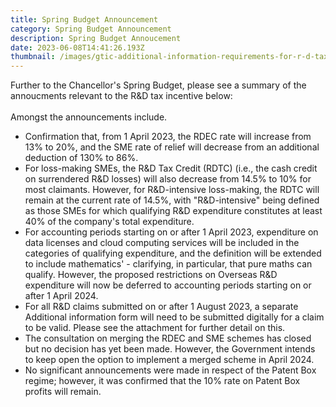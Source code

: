 ```yaml
---
title: Spring Budget Announcement
category: Spring Budget Announcement
description: Spring Budget Annoucement
date: 2023-06-08T14:41:26.193Z
thumbnail: /images/gtic-additional-information-requirements-for-r-d-tax-incentive-claims.png
---
```

Further to the Chancellor's Spring Budget, please see a summary of the annoucments relevant to the R&D tax incentive below:\
\
Amongst the announcements include.

* Confirmation that, from 1 April 2023, the RDEC rate will increase from 13% to 20%, and the SME rate of relief will decrease from an additional deduction of 130% to 86%.
* For loss-making SMEs, the R&D Tax Credit (RDTC) (i.e., the cash credit on surrendered R&D losses) will also decrease from 14.5% to 10% for most claimants. However, for R&D-intensive loss-making, the RDTC will remain at the current rate of 14.5%, with "R&D-intensive" being defined as those SMEs for which qualifying R&D expenditure constitutes at least 40% of the company's total expenditure.
* For accounting periods starting on or after 1 April 2023, expenditure on data licenses and cloud computing services will be included in the categories of qualifying expenditure, and the definition will be extended to include mathematics' - clarifying, in particular, that pure maths can qualify. However, the proposed restrictions on Overseas R&D expenditure will now be deferred to accounting periods starting on or after 1 April 2024.
* For all R&D claims submitted on or after 1 August 2023, a separate Additional information form will need to be submitted digitally for a claim to be valid. Please see the attachment for further detail on this.
* The consultation on merging the RDEC and SME schemes has closed but no decision has yet been made. However, the Government intends to keep open the option to implement a merged scheme in April 2024.
* No significant announcements were made in respect of the Patent Box regime; however, it was confirmed that the 10% rate on Patent Box profits will remain.